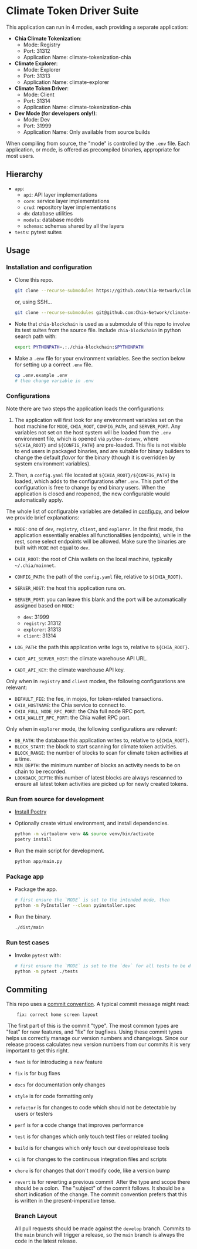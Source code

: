 # Climate Token Driver Suite

This application can run in 4 modes, each providing a separate application:

* **Chia Climate Tokenization**: 
  * Mode: Registry
  * Port: 31312
  * Application Name: climate-tokenization-chia
* **Climate Explorer**:
  * Mode: Explorer
  * Port: 31313
  * Application Name: climate-explorer
* **Climate Token Driver**:
  * Mode: Client
  * Port: 31314
  * Application Name: climate-tokenization-chia
* **Dev Mode (for developers only!)**:
  * Mode: Dev
  * Port: 31999
  * Application Name: Only available from source builds

When compiling from source, the "mode" is controlled by the `.env` file.  Each application, or mode, is offered as precompiled binaries, appropriate for most users.  

## Hierarchy

- `app`:
    - `api`: API layer implementations
    - `core`: service layer implementations
    - `crud`: repository layer implementations
    - `db`: database utilities
    - `models`: database models
    - `schemas`: schemas shared by all the layers
- `tests`: pytest suites

## Usage

### Installation and configuration

- Clone this repo.

  ```sh
  git clone --recurse-submodules https://github.com/Chia-Network/climate-token-driver.git
  ```

  or, using SSH...

  ```sh
  git clone --recurse-submodules git@github.com:Chia-Network/climate-token-driver.git
  ```

- Note that `chia-blockchain` is used as a submodule of this repo to involve its test suites from the source file.
  Include `chia-blockchain` in python search path with:

  ```sh
  export PYTHONPATH=.:./chia-blockchain:$PYTHONPATH
  ```

- Make a `.env` file for your environment variables.
  See the section below for setting up a correct `.env` file.

  ```sh
  cp .env.example .env
  # then change variable in .env
  ```

### Configurations

Note there are two steps the application loads the configurations:
1. The application will first look for any environment variables set on the host machine for `MODE`, `CHIA_ROOT`, `CONFIG_PATH`, and `SERVER_PORT`.
   Any variables not set on the host system will be loaded from the `.env` environment file, which is opened via `python-dotenv`, where `${CHIA_ROOT}` 
   and `${CONFIG_PATH}` are pre-loaded. This file is not visible to end users in packaged binaries, and are suitable for binary builders to change the 
   default *flavor* for the binary (though it is overridden by system environment variables).

1. Then, a `config.yaml` file located at `${CHIA_ROOT}/${CONFIG_PATH}` is loaded, which adds to the configurations after `.env`.
   This part of the configuration is free to change by end binary users.
   When the application is closed and reopened, the new configurable would automatically apply.

The whole list of configurable variables are detailed in [config.py](app/config.py), and below we provide brief explanations:

- `MODE`: one of `dev`, `registry`, `client`, and `explorer`.
          In the first mode, the application essentially enables all functionalities (endpoints), while in the rest, some select endpoints will be allowed.
          Make sure the binaries are built with `MODE` not equal to `dev`.

- `CHIA_ROOT`: the root of Chia wallets on the local machine, typically `~/.chia/mainnet`.
- `CONFIG_PATH`: the path of the `config.yaml` file, relative to `${CHIA_ROOT}`.
- `SERVER_HOST`: the host this application runs on.
- `SERVER_PORT`: you can leave this blank and the port will be automatically assigned based on `MODE`:
  - `dev`: 31999
  - `registry`: 31312
  - `explorer`: 31313
  - `client`: 31314

- `LOG_PATH`: the path this application write logs to, relative to `${CHIA_ROOT}`.
- `CADT_API_SERVER_HOST`: the climate warehouse API URL.
- `CADT_API_KEY`: the climate warehouse API key.

Only when in `registry` and `client` modes, the following configurations are relevant:

- `DEFAULT_FEE`: the fee, in mojos, for token-related transactions.
- `CHIA_HOSTNAME`: the Chia service to connect to.
- `CHIA_FULL_NODE_RPC_PORT`: the Chia full node RPC port.
- `CHIA_WALLET_RPC_PORT`: the Chia wallet RPC port.

Only when in `explorer` mode, the following configurations are relevant:

- `DB_PATH`: the database this application writes to, relative to `${CHIA_ROOT}`.
- `BLOCK_START`: the block to start scanning for climate token activities.
- `BLOCK_RANGE`: the number of blocks to scan for climate token activities at a time.
- `MIN_DEPTH`: the minimum number of blocks an activity needs to be on chain to be recorded.
- `LOOKBACK_DEPTH`: this number of latest blocks are always rescanned to ensure all latest token activities are picked up for newly created tokens.

### Run from source for development

- [Install Poetry](https://python-poetry.org/docs/)

- Optionally create virtual environment, and install dependencies.

  ```sh
  python -m virtualenv venv && source venv/bin/activate
  poetry install
  ```

- Run the main script for development.

  ```sh
  python app/main.py
  ```

### Package app

- Package the app.
  ```sh
  # first ensure the `MODE` is set to the intended mode, then
  python -m PyInstaller --clean pyinstaller.spec
  ```

- Run the binary.
  ```sh
  ./dist/main
  ```

### Run test cases
- Invoke `pytest` with:
  ```sh
  # first ensure the `MODE` is set to the `dev` for all tests to be discoverable, then
  python -m pytest ./tests
  ```
## Commiting

​This repo uses a [commit convention](https://www.conventionalcommits.org/en/v1.0.0/). A typical commit message might read:
​
```
    fix: correct home screen layout
```
​
The first part of this is the commit "type". The most common types are "feat" for new features, and "fix" for bugfixes. Using these commit types helps us correctly manage our version numbers and changelogs. Since our release process calculates new version numbers from our commits it is very important to get this right.
​

- `feat` is for introducing a new feature
- `fix` is for bug fixes
- `docs` for documentation only changes
- `style` is for code formatting only
- `refactor` is for changes to code which should not be detectable by users or testers
- `perf` is for a code change that improves performance
- `test` is for changes which only touch test files or related tooling
- `build` is for changes which only touch our develop/release tools
- `ci` is for changes to the continuous integration files and scripts
- `chore` is for changes that don't modify code, like a version bump
- `revert` is for reverting a previous commit
  ​
  After the type and scope there should be a colon.
  ​
  The "subject" of the commit follows. It should be a short indication of the change. The commit convention prefers that this is written in the present-imperative tense.

  ### Branch Layout

  All pull requests should be made against the `develop` branch.  Commits to the `main` branch will trigger a release, so the `main` branch is always the code in the latest release.  
